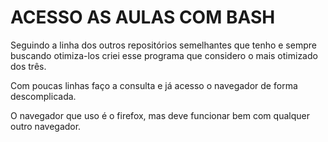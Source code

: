 # ACESSO AS AULAS COM BASH

Seguindo a linha dos outros repositórios semelhantes que tenho e sempre buscando otimiza-los criei esse programa que considero o mais otimizado dos três.

Com poucas linhas faço a consulta e já acesso o navegador de forma descomplicada.

O navegador que uso é o firefox, mas deve funcionar bem com qualquer outro navegador.
